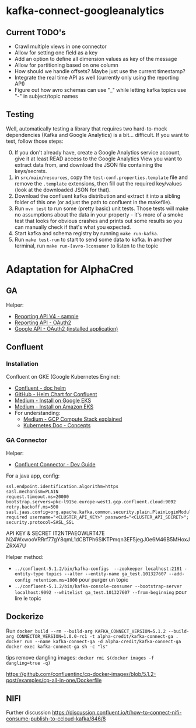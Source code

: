 # kafka-connect-googleanalytics

## Current TODO's

* Crawl multiple views in one connector
* Allow for setting one field as a key
* Add an option to define all dimension values as key of the message
* Allow for partitioning based on one column
* How should we handle offsets? Maybe just use the current timestamp?
* Integrate the real time API as well (currently only using the reporting API)
* Figure out how avro schemas can use "_" while letting kafka topics use "-" in subject/topic names

## Testing

Well, automatically testing a library that requires two hard-to-mock dependencies (Kafka and Google Analytics) is a bit... difficult. If you want to test, follow those steps:

0. If you don't already have, create a Google Analytics service account, give it at least READ access to the Google Analytics View you want to extract data from, and download the JSON file containing the keys/secrets. 
1. in `src/main/resources`, copy the `test-conf.properties.template` file and remove the `.template` extensions, then fill out the required key/values (look at the downloaded JSON for that). 
2. Download the confluent kafka distribution and extract it into a sibling folder of this one (or adjust the path to confluent in the makefile).
3. Run `mvn test` to run some (pretty basic) unit tests. Those tests will make no assumptions about the data in your property - it's more of a smoke test that looks for obvious crashes and prints out some results so you can manually check if that's what you expected.
4. Start kafka and schema registry by running `make run-kafka`.
5. Run `make test-run` to start to send some data to kafka. In another terminal, run `make run-[avro-]consumer` to listen to the topic

# Adaptation for AlphaCred

## GA

Helper:
* [Reporting API V4 - sample](https://developers.google.com/analytics/devguides/reporting/core/v4/quickstart/service-java)
* [Reporting API - OAuth2](https://developers.google.com/analytics/devguides/reporting/core/v4/authorization)
* [Google API - OAuth2 (installed application)](https://developers.google.com/api-client-library/java/google-api-java-client/oauth2#installed_applications)


## Confluent

### Installation


Confluent on GKE (Google Kubernetes Engine): 
* [Confluent - doc helm](https://docs.confluent.io/current/installation/installing_cp/cp-helm-charts/docs/index.html)
* [GitHub - Helm Chart for Confluent](https://github.com/confluentinc/cp-helm-charts/blob/master/charts/cp-kafka/README.md)
* [Medium - Install on Google EKS](https://medium.com/google-cloud/installing-helm-in-google-kubernetes-engine-7f07f43c536e)
* [Medium - Install on Amazon EKS](https://medium.com/devopslinks/install-confluent-kafka-platform-onto-amazon-eks-using-helm-chart-33c36a3b112)
* For understanding:
  - [Medium - GCP Compute Stack explained](https://medium.com/google-cloud/gcp-the-google-cloud-platform-compute-stack-explained-c4ebdccd299b)
  - [Kubernetes Doc - Concepts](https://kubernetes.io/docs/concepts/)

### GA Connector

Helper:
* [Confluent Connector - Dev Guide](https://docs.confluent.io/current/connect/devguide.html)

For a java app, config:
```
ssl.endpoint.identification.algorithm=https
sasl.mechanism=PLAIN
request.timeout.ms=20000
bootstrap.servers=pkc-l915e.europe-west1.gcp.confluent.cloud:9092
retry.backoff.ms=500
sasl.jaas.config=org.apache.kafka.common.security.plain.PlainLoginModule required username="<CLUSTER_API_KEY>" password="<CLUSTER_API_SECRET>";
security.protocol=SASL_SSL
```

API KEY & SECRET
IT2NTPAEOWLRT47E
N24WxwooVRRrf77gY8qmL1dCBTPh6SlKTPmqn3EF5jegJ0e6M46B5MHoxJZRX47U


Helper method:
* `../confluent-5.1.2/bin/kafka-configs  --zookeeper localhost:2181 -entity-type topics --alter --entity-name ga_test.101327607 --add-config retention.ms=1000` pour purger un topic
* `../confluent-5.1.2/bin/kafka-console-consumer --bootstrap-server localhost:9092 --whitelist ga_test.101327607 --from-beginning` pour lire le topic

## Dockerize

Run `docker build --rm --build-arg KAFKA_CONNECT_VERSION=5.1.2 --build-arg CONNECTOR_VERSION=1.0.0-rc1 -t alpha-credit/kafka-connect-ga .`
`docker run --name kafka-connect-ga -d alpha-credit/kafka-connect-ga`
`docker exec kafka-connect-ga sh -c "ls"`

tips remove dangling images: `docker rmi $(docker images -f dangling=true -q)`


https://github.com/confluentinc/cp-docker-images/blob/5.1.2-post/examples/cp-all-in-one/Dockerfile

## NIFI


Further discussion
https://discussion.confluent.io/t/how-to-connect-nifi-consume-publish-to-ccloud-kafka/846/8